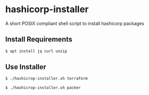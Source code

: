 # hashicorp-installer
A short POSIX compliant shell script to install hashicorp packages

## Install Requirements

```sh
$ apt install jq curl unzip
```

## Use Installer

```sh
$ ./hashicrop-installer.sh terraform

$ ./hashicrop-installer.sh packer
```

